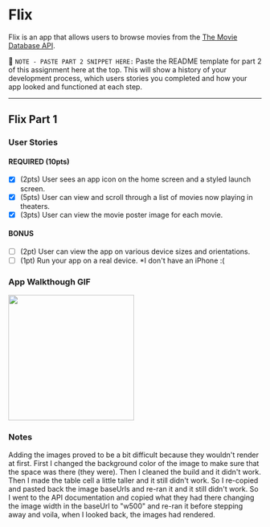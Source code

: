 # Flix

Flix is an app that allows users to browse movies from the [The Movie Database API](http://docs.themoviedb.apiary.io/#).

📝 `NOTE - PASTE PART 2 SNIPPET HERE:` Paste the README template for part 2 of this assignment here at the top. This will show a history of your development process, which users stories you completed and how your app looked and functioned at each step.

---

## Flix Part 1

### User Stories

#### REQUIRED (10pts)
- [x] (2pts) User sees an app icon on the home screen and a styled launch screen.
- [x] (5pts) User can view and scroll through a list of movies now playing in theaters.
- [x] (3pts) User can view the movie poster image for each movie.

#### BONUS
- [ ] (2pt) User can view the app on various device sizes and orientations.
- [ ] (1pt) Run your app on a real device. *I don't have an iPhone :(

### App Walkthough GIF
<img src="https://i.imgur.com/crUT9Bu.gif" width=250><br>

### Notes
Adding the images proved to be a bit difficult because they wouldn't render at first. First I changed the background color of the image to make sure that the space was there (they were). Then I cleaned the build and it didn't work. Then I made the table cell a little taller and it still didn't work. So I re-copied and pasted back the image baseUrls and re-ran it and it still didn't work. So I went to the API documentation and copied what they had there changing the image width in the baseUrl to "w500" and re-ran it before stepping away and voila, when I looked back, the images had rendered.
